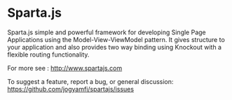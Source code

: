 Sparta.js
========

Sparta.js simple and powerful framework for developing Single Page Applications using the Model-View-ViewModel pattern.
It gives structure to your application and also provides two way binding using Knockout with a flexible routing functionality. 

For more see : <http://www.spartajs.com>

To suggest a feature, report a bug, or general discussion: <https://github.com/jogyamfi/spartajs/issues>
